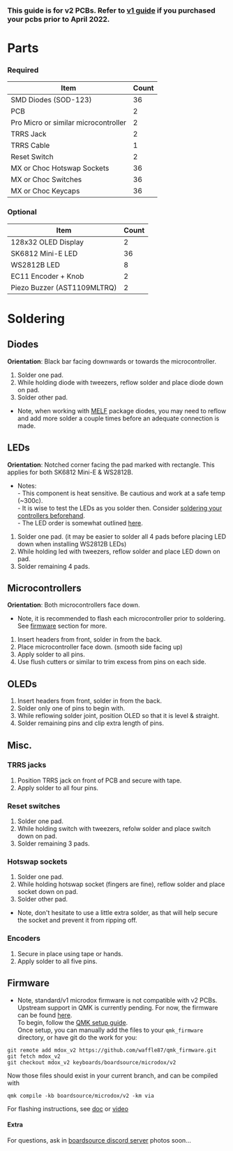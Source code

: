 ### This guide is for v2 PCBs. Refer to [v1 guide](v1_guide.md) if you purchased your pcbs prior to April 2022.

# Parts
### Required 
| Item | Count |
|------|-------|
| SMD Diodes (SOD-123) | 36 |
| PCB | 2 |
| Pro Micro or similar microcontroller | 2 |
| TRRS Jack | 2 | 
| TRRS Cable | 1 | 
| Reset Switch | 2 | 
| MX or Choc Hotswap Sockets | 36 | 
| MX or Choc Switches | 36 | 
| MX or Choc Keycaps | 36 |

### Optional 
| Item | Count | 
|------|-------|
| 128x32 OLED Display | 2 | 
| SK6812 Mini-E LED | 36 |
| WS2812B LED | 8 |
| EC11 Encoder + Knob | 2 |
| Piezo Buzzer (AST1109MLTRQ) | 2 |

# Soldering

## Diodes
**Orientation**: Black bar facing downwards or towards the microcontroller.
1. Solder one pad.
2. While holding diode with tweezers, reflow solder and place diode down on pad.
3. Solder other pad.
- Note, when working with [MELF](https://en.wikipedia.org/wiki/Metal_electrode_leadless_face) package diodes,
you may need to reflow and add more solder a couple times before an adequate connection is made.

## LEDs
**Orientation**: Notched corner facing the pad marked with rectangle. This applies for both SK6812 Mini-E & WS2812B.
- Notes: \
\- This component is heat sensitive. Be cautious and work at a safe temp (~300c). \
\- It is wise to test the LEDs as you solder then. Consider [soldering your controllers beforehand](https://github.com/waffle87/microdox/blob/master/v2_guide.md#microcontrollers). \
\- The LED order is somewhat outlined [here](https://github.com/waffle87/qmk_firmware/blob/microdox_v2/keyboards/boardsource/microdox/v2/v2.c#L8-#L17).
1. Solder one pad. (it may be easier to solder all 4 pads before placing LED down when installing WS2812B LEDs)
2. While holding led with tweezers, reflow solder and place LED down on pad.
3. Solder remaining 4 pads.

## Microcontrollers
**Orientation**: Both microcontrollers face down.
- Note, it is recommended to flash each microcontroller prior to soldering. See [firmware](https://github.com/waffle87/microdox/blob/master/v2_guide.md#firmware) section for more.
1. Insert headers from front, solder in from the back.
2. Place microcontroller face down. (smooth side facing up)
3. Apply solder to all pins.
4. Use flush cutters or similar to trim excess from pins on each side.

## OLEDs
1. Insert headers from front, solder in from the back.
2. Solder only one of pins to begin with.
3. While reflowing solder joint, position OLED so that it is level & straight.
4. Solder remaining pins and clip extra length of pins.

## Misc.
### TRRS jacks
1. Position TRRS jack on front of PCB and secure with tape.
2. Apply solder to all four pins.
### Reset switches
1. Solder one pad.
2. While holding switch with tweezers, refolw solder and place switch down on pad.
3. Solder remaining 3 pads.
### Hotswap sockets
1. Solder one pad.
2. While holding hotswap socket (fingers are fine), reflow solder and place socket down on pad.
3. Solder other pad.
- Note, don't hesitate to use a little extra solder, as that will help secure the socket and prevent it from ripping off.
### Encoders
1. Secure in place using tape or hands.
2. Apply solder to all five pins.

## Firmware
- Note, standard/v1 microdox firmware is not compatible with v2 PCBs.
Upstream support in QMK is currently pending. For now, the firmware can be found [here](https://github.com/waffle87/qmk_firmware/tree/microdox_v2/keyboards/boardsource/microdox/v2). \
To begin, follow the [QMK setup guide](https://docs.qmk.fm/#/newbs_getting_started). \
Once setup, you can manually add the files to your `qmk_firmware` directory, or have git do the work for you:
```
git remote add mdox_v2 https://github.com/waffle87/qmk_firmware.git
git fetch mdox_v2
git checkout mdox_v2 keyboards/boardsource/microdox/v2
```
Now those files should exist in your current branch, and can be compiled with
```
qmk compile -kb boardsource/microdox/v2 -km via
```
For flashing instructions, see [doc](https://docs.qmk.fm/#/newbs_flashing) or [video](https://www.youtube.com/watch?v=fuBJbdCFF0Q)

#### Extra
For questions, ask in [boardsource discord server](https://discord.gg/5qpqbgaTYz)
photos soon...
